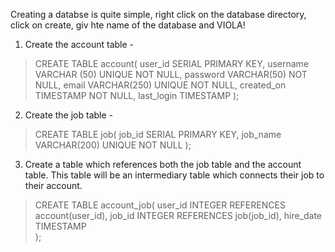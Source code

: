 Creating a databse is quite simple, right click on the database directory, click on create, giv hte name of the database and VIOLA!

1. Create the account table -

> CREATE TABLE account(
>	  user_id SERIAL PRIMARY KEY,
>	  username VARCHAR (50) UNIQUE NOT NULL,
>	  password VARCHAR(50) NOT NULL,
>	  email VARCHAR(250) UNIQUE NOT NULL,
>	  created_on TIMESTAMP NOT NULL,
>	  last_login TIMESTAMP
> );

2. Create the job table - 

> CREATE TABLE job(
>	  job_id SERIAL PRIMARY KEY,
>	  job_name VARCHAR(200) UNIQUE NOT NULL
> );



3. Create a table which references both the job table and the account table. This table will be an intermediary table which connects their job to their account. 

>CREATE TABLE account_job(
>	user_id INTEGER REFERENCES account(user_id),
>	job_id INTEGER REFERENCES job(job_id),
>	hire_date TIMESTAMP 	
>);
